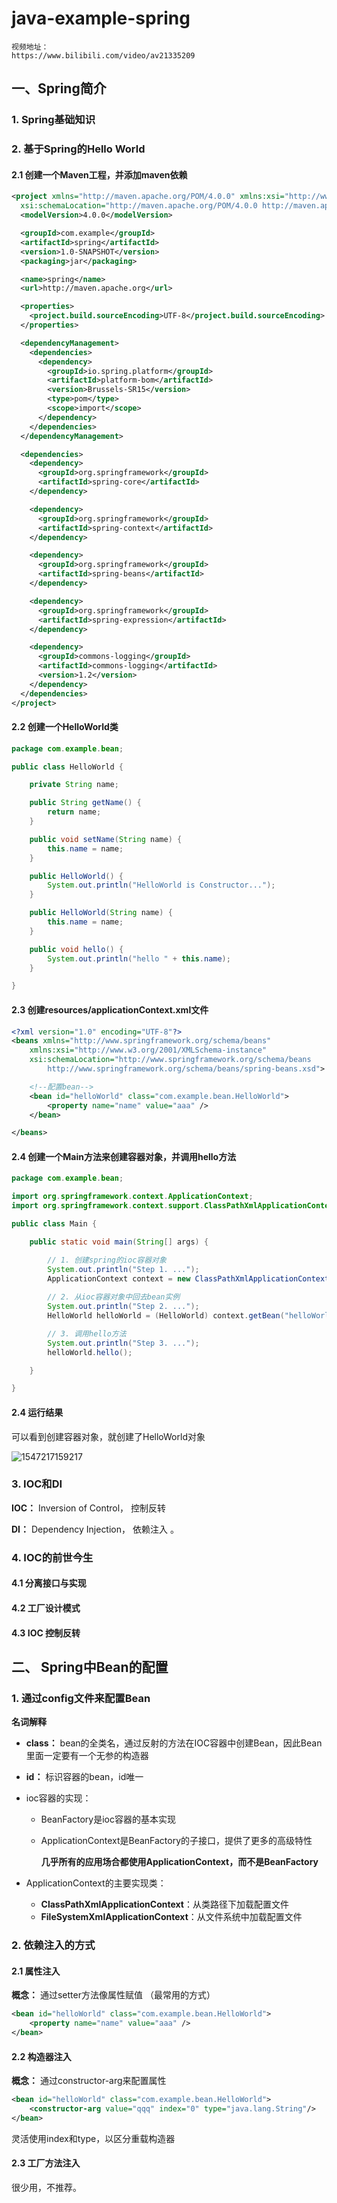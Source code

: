 # java-example-spring

```
视频地址：
https://www.bilibili.com/video/av21335209
```

## 一、Spring简介

### 1. Spring基础知识



### 2. 基于Spring的Hello World

#### 2.1 创建一个Maven工程，并添加maven依赖

```xml
<project xmlns="http://maven.apache.org/POM/4.0.0" xmlns:xsi="http://www.w3.org/2001/XMLSchema-instance"
  xsi:schemaLocation="http://maven.apache.org/POM/4.0.0 http://maven.apache.org/xsd/maven-4.0.0.xsd">
  <modelVersion>4.0.0</modelVersion>

  <groupId>com.example</groupId>
  <artifactId>spring</artifactId>
  <version>1.0-SNAPSHOT</version>
  <packaging>jar</packaging>

  <name>spring</name>
  <url>http://maven.apache.org</url>

  <properties>
    <project.build.sourceEncoding>UTF-8</project.build.sourceEncoding>
  </properties>

  <dependencyManagement>
    <dependencies>
      <dependency>
        <groupId>io.spring.platform</groupId>
        <artifactId>platform-bom</artifactId>
        <version>Brussels-SR15</version>
        <type>pom</type>
        <scope>import</scope>
      </dependency>
    </dependencies>
  </dependencyManagement>

  <dependencies>
    <dependency>
      <groupId>org.springframework</groupId>
      <artifactId>spring-core</artifactId>
    </dependency>

    <dependency>
      <groupId>org.springframework</groupId>
      <artifactId>spring-context</artifactId>
    </dependency>

    <dependency>
      <groupId>org.springframework</groupId>
      <artifactId>spring-beans</artifactId>
    </dependency>

    <dependency>
      <groupId>org.springframework</groupId>
      <artifactId>spring-expression</artifactId>
    </dependency>

    <dependency>
      <groupId>commons-logging</groupId>
      <artifactId>commons-logging</artifactId>
      <version>1.2</version>
    </dependency>
  </dependencies>
</project>

```

#### 2.2 创建一个HelloWorld类

``` java
package com.example.bean;

public class HelloWorld {

    private String name;

    public String getName() {
        return name;
    }

    public void setName(String name) {
        this.name = name;
    }

    public HelloWorld() {
        System.out.println("HelloWorld is Constructor...");
    }

    public HelloWorld(String name) {
        this.name = name;
    }

    public void hello() {
        System.out.println("hello " + this.name);
    }

}

```

#### 2.3 创建resources/applicationContext.xml文件

``` xml
<?xml version="1.0" encoding="UTF-8"?>
<beans xmlns="http://www.springframework.org/schema/beans"
    xmlns:xsi="http://www.w3.org/2001/XMLSchema-instance"
    xsi:schemaLocation="http://www.springframework.org/schema/beans
        http://www.springframework.org/schema/beans/spring-beans.xsd">

    <!--配置bean-->
    <bean id="helloWorld" class="com.example.bean.HelloWorld">
        <property name="name" value="aaa" />
    </bean>

</beans>
```

#### 2.4 创建一个Main方法来创建容器对象，并调用hello方法

``` java
package com.example.bean;

import org.springframework.context.ApplicationContext;
import org.springframework.context.support.ClassPathXmlApplicationContext;

public class Main {

    public static void main(String[] args) {

        // 1. 创建spring的ioc容器对象
        System.out.println("Step 1. ...");
        ApplicationContext context = new ClassPathXmlApplicationContext("classpath:applicationContext.xml");
        
        // 2. 从ioc容器对象中回去bean实例
        System.out.println("Step 2. ...");
        HelloWorld helloWorld = (HelloWorld) context.getBean("helloWorld");

        // 3. 调用hello方法
        System.out.println("Step 3. ...");
        helloWorld.hello();

    }

}

```

#### 2.4 运行结果

可以看到创建容器对象，就创建了HelloWorld对象

![1547217159217](assets/1547217159217.png)

### 3. IOC和DI

**IOC：** Inversion of Control， 控制反转

**DI：** Dependency Injection， 依赖注入 。

### 4. IOC的前世今生

#### 4.1 分离接口与实现

#### 4.2 工厂设计模式

#### 4.3 IOC 控制反转

## 二、 Spring中Bean的配置

### 1. 通过config文件来配置Bean

**名词解释**

* **class：** bean的全类名，通过反射的方法在IOC容器中创建Bean，因此Bean里面一定要有一个无参的构造器

* **id：** 标识容器的bean，id唯一

* ioc容器的实现：

  * BeanFactory是ioc容器的基本实现

  * ApplicationContext是BeanFactory的子接口，提供了更多的高级特性

    **几乎所有的应用场合都使用ApplicationContext，而不是BeanFactory**

* ApplicationContext的主要实现类：

  * **ClassPathXmlApplicationContext**：从类路径下加载配置文件
  * **FileSystemXmlApplicationContext**：从文件系统中加载配置文件

### 2. 依赖注入的方式

#### 2.1 属性注入

**概念：** 通过setter方法像属性赋值 （最常用的方式）

```xml
<bean id="helloWorld" class="com.example.bean.HelloWorld">
    <property name="name" value="aaa" />
</bean>
```

#### 2.2 构造器注入

**概念：** 通过constructor-arg来配置属性

```xml
<bean id="helloWorld" class="com.example.bean.HelloWorld">
    <constructor-arg value="qqq" index="0" type="java.lang.String"/>
</bean>
```

灵活使用index和type，以区分重载构造器

#### 2.3 工厂方法注入

很少用，不推荐。